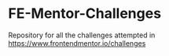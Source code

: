 # FE-Mentor-Challenges
Repository for all the challenges attempted in https://www.frontendmentor.io/challenges
